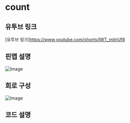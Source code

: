 # count

## 유투브 링크
[유투브 링크]https://www.youtube.com/shorts/IWT_miInUf8

## 핀맵 설명 
![Image](https://github.com/user-attachments/assets/ed056882-0848-4be4-bd1d-4461c4f25ebe)

## 회로 구성
![Image](https://github.com/user-attachments/assets/4c58c5a8-48d8-41d3-b6e7-3a0027d59efb)
## 코드 설명